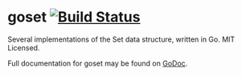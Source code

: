 goset [![Build Status](https://travis-ci.org/mdlayher/goset.svg?branch=master)](https://travis-ci.org/mdlayher/goset)
=====

Several implementations of the Set data structure, written in Go.  MIT Licensed.

Full documentation for goset may be found on [GoDoc](http://godoc.org/github.com/mdlayher/goset).
